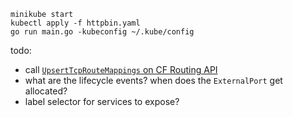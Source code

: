 ```
minikube start
kubectl apply -f httpbin.yaml
go run main.go -kubeconfig ~/.kube/config
```

todo:
- call [`UpsertTcpRouteMappings` on CF Routing API](https://godoc.org/github.com/cloudfoundry/routing-api)
- what are the lifecycle events?  when does the `ExternalPort` get allocated?
- label selector for services to expose?
